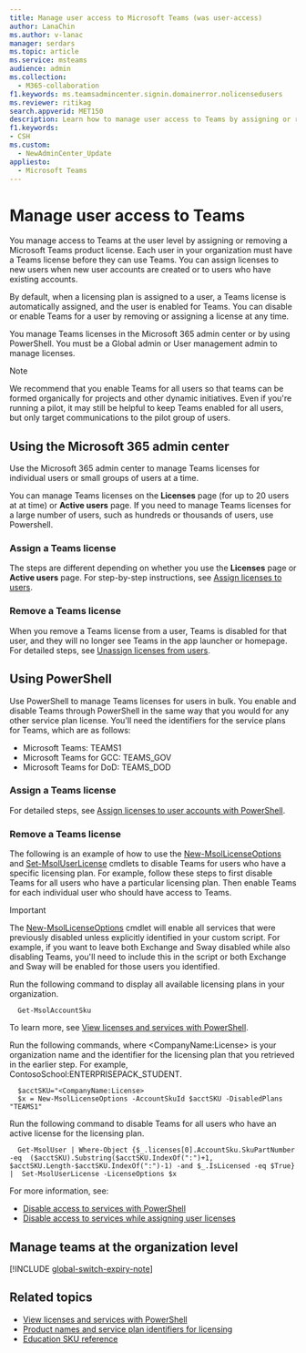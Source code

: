 ```yaml
---
title: Manage user access to Microsoft Teams (was user-access)
author: LanaChin
ms.author: v-lanac
manager: serdars
ms.topic: article
ms.service: msteams
audience: admin
ms.collection: 
  - M365-collaboration
f1.keywords: ms.teamsadmincenter.signin.domainerror.nolicensedusers
ms.reviewer: ritikag
search.appverid: MET150
description: Learn how to manage user access to Teams by assigning or removing a Teams license to users. 
f1.keywords:
- CSH
ms.custom: 
  - NewAdminCenter_Update
appliesto: 
  - Microsoft Teams
---
```


# Manage user access to Teams

You manage access to Teams at the user level by assigning or removing a Microsoft Teams product license. Each user in your organization must have a Teams license before they can use Teams. You can assign licenses to new users when new user accounts are created or to users who have existing accounts.

By default, when a licensing plan is assigned to a user, a Teams license is automatically assigned, and the user is enabled for Teams. You can disable or enable Teams for a user by removing or assigning a license at any time.

You manage Teams licenses in the Microsoft 365 admin center or by using PowerShell. You must be a Global admin or User management admin to manage licenses.

> [!NOTE]
> We recommend that you enable Teams for all users so that teams can be formed organically for projects and other dynamic initiatives. Even if you're running a pilot, it may still be helpful to keep Teams enabled for all users, but only target communications to the pilot group of users.

## Using the Microsoft 365 admin center

Use the Microsoft 365 admin center to manage Teams licenses for individual users or small groups of users at a time. 

You can manage Teams licenses on the **Licenses** page (for up to 20 users at at time) or **Active users** page. If you need to manage Teams licenses for a large number of users, such as hundreds or thousands of users, use Powershell.

### Assign a Teams license

The steps are different depending on whether you use the **Licenses** page or **Active users** page. For step-by-step instructions, see [Assign licenses to users](https://docs.microsoft.com/microsoft-365/admin/manage/assign-licenses-to-users).

### Remove a Teams license

When you remove a Teams license from a user, Teams is disabled for that user, and they will no longer see Teams in the app launcher or homepage. For detailed steps, see [Unassign licenses from users](https://docs.microsoft.com/microsoft-365/admin/manage/remove-licenses-from-users).

## Using PowerShell

Use PowerShell to manage Teams licenses for users in bulk. You enable and disable Teams through PowerShell in the same way that you would for any other service plan license. You'll need the identifiers for the service plans for Teams, which are as follows:

- Microsoft Teams: TEAMS1
- Microsoft Teams for GCC: TEAMS_GOV
- Microsoft Teams for DoD: TEAMS_DOD

### Assign a Teams license

For detailed steps, see [Assign licenses to user accounts with PowerShell](https://docs.microsoft.com/office365/enterprise/powershell/assign-licenses-to-user-accounts-with-office-365-powershell).

### Remove a Teams license

The following is an example of how to use the [New-MsolLicenseOptions](https://docs.microsoft.com/powershell/module/msonline/new-msollicenseoptions) and [Set-MsolUserLicense](https://docs.microsoft.com/en-us/powershell/module/msonline/set-msoluserlicense) cmdlets to disable Teams for users who have a specific licensing plan. For example, follow these steps to first disable Teams for all users who have a particular licensing plan. Then enable Teams for each individual user who should have access to Teams.

> [!IMPORTANT]
> The [New-MsolLicenseOptions](https://docs.microsoft.com/powershell/module/msonline/new-msollicenseoptions) cmdlet will enable all services that were previously disabled unless explicitly identified in your custom script. For example, if you want to leave both Exchange and Sway disabled while also disabling Teams, you'll need to include this in the script or both Exchange and Sway will be enabled for those users you identified.

Run the following command to display all available licensing plans in your organization.

      Get-MsolAccountSku

To learn more, see [View licenses and services with PowerShell](https://docs.microsoft.com/office365/enterprise/powershell/view-licenses-and-services-with-office-365-powershell).

Run the following commands, where \<CompanyName:License> is your organization name and the identifier for the licensing plan that you retrieved in the earlier step. For example, ContosoSchool:ENTERPRISEPACK_STUDENT.

      $acctSKU="<CompanyName:License>
      $x = New-MsolLicenseOptions -AccountSkuId $acctSKU -DisabledPlans "TEAMS1"

Run the following command to disable Teams for all users who have an active license for the licensing plan.

      Get-MsolUser | Where-Object {$_.licenses[0].AccountSku.SkuPartNumber -eq  ($acctSKU).Substring($acctSKU.IndexOf(":")+1,  $acctSKU.Length-$acctSKU.IndexOf(":")-1) -and $_.IsLicensed -eq $True} |  Set-MsolUserLicense -LicenseOptions $x

For more information, see:

- [Disable access to services with PowerShell](https://docs.microsoft.com/office365/enterprise/powershell/disable-access-to-services-with-office-365-powershell)
- [Disable access to services while assigning user licenses](https://docs.microsoft.com/office365/enterprise/powershell/disable-access-to-services-while-assigning-user-licenses)

## Manage teams at the organization level

[!INCLUDE [global-switch-expiry-note](includes/global-switch-expiry-note.md)]

## Related topics

- [View licenses and services with PowerShell](https://docs.microsoft.com/office365/enterprise/powershell/view-licenses-and-services-with-office-365-powershell)
- [Product names and service plan identifiers for licensing](https://docs.microsoft.com/azure/active-directory/users-groups-roles/licensing-service-plan-reference)
- [Education SKU reference](sku-reference-edu.md)
